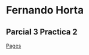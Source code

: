 # Fernando Horta

## Parcial 3 Practica 2

[Pages](https://kurenaiouji.github.io/Parcial-3_Practica-2/)